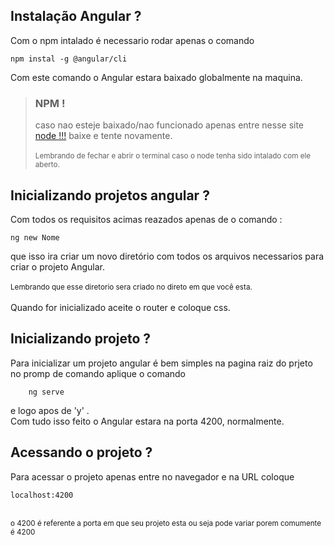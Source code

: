 ## Instalação Angular ?
Com o npm intalado é necessario rodar apenas o comando 
```console
npm instal -g @angular/cli
```
Com este comando o Angular estara baixado globalmente na maquina.
> ### NPM !
> caso nao esteje baixado/nao funcionado apenas entre nesse site [node !!!](https://nodejs.org/en/) baixe e tente novamente.<br><br><sup>Lembrando de fechar e abrir o terminal caso o node tenha sido intalado com ele aberto.<sup>
## Inicializando projetos angular ? 
Com todos os requisitos acimas reazados apenas de o comando :
```console
ng new Nome
```
que isso ira criar um novo diretório com todos os arquivos necessarios para criar o projeto Angular.<br><br><sup> Lembrando que esse diretorio sera criado no direto em que você esta.</sup><br><br>
Quando for inicializado aceite o router e coloque css.

## Inicializando projeto ?
Para inicializar um projeto angular é bem simples na pagina raiz do prjeto no promp de comando aplique o comando 
```console
    ng serve
```
e logo apos de 'y' .<br>
Com tudo isso feito o Angular estara na porta 4200, normalmente.
## Acessando o projeto ?  
Para acessar o projeto apenas entre no navegador e na URL coloque
```
localhost:4200
```
<br>
<sup>o 4200 é referente a porta em que seu projeto esta ou seja pode variar porem comumente é 4200<sup>